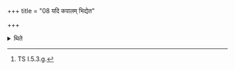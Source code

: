 +++
title = "08 यदि कपालम् भिद्येत"

+++

<details><summary>थिते</summary>

8. If a potsherd is broken, having joined it with gāyatryā tvā śatākṣarayā sandadhāmi... holding it (potsherd) above the Gārhapatya, one should offer a libation of ghee with mano jyotirjuṣatām...[^1]  


[^1]: TS I.5.3.g.
</details>
